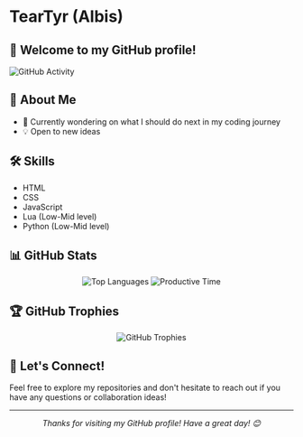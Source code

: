 # TearTyr (Albis)

## 👋 Welcome to my GitHub profile!

![GitHub Activity](http://github-profile-summary-cards.vercel.app/api/cards/profile-details?username=TearTyr&theme=codeSTACKr)

## 💭 About Me

- 🤔 Currently wondering on what I should do next in my coding journey
- 💡 Open to new ideas

## 🛠 Skills

- HTML
- CSS
- JavaScript
- Lua (Low-Mid level)
- Python (Low-Mid level)

## 📊 GitHub Stats

<p align="center">
  <img src="http://github-profile-summary-cards.vercel.app/api/cards/repos-per-language?username=TearTyr&theme=codeSTACKr" alt="Top Languages">
  <img src="http://github-profile-summary-cards.vercel.app/api/cards/productive-time?username=TearTyr&theme=codeSTACKr&utcOffset=8" alt="Productive Time">
</p>

## 🏆 GitHub Trophies

<p align="center">
  <img src="https://github-profile-trophy.vercel.app/?username=TearTyr&theme=onedark" alt="GitHub Trophies">
</p>

## 🤝 Let's Connect!

Feel free to explore my repositories and don't hesitate to reach out if you have any questions or collaboration ideas!

---

<p align="center">
  <i>Thanks for visiting my GitHub profile! Have a great day! 😊</i>
</p>
